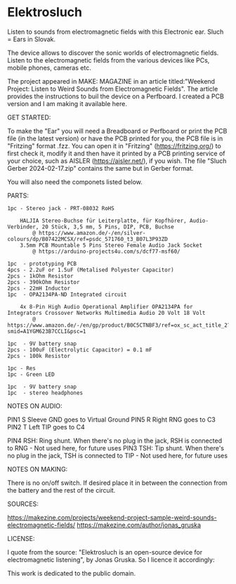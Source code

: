# Elektrosluch

Listen to sounds from electromagnetic fields with this Electronic ear.
Sluch = Ears in Slovak.

The device allows to discover the sonic worlds of electromagnetic fields. 
Listen to the electromagnetic fields from the various devices like PCs, mobile phones, cameras etc.

The project appeared in MAKE: MAGAZINE in an article titled:"Weekend Project: Listen to Weird Sounds from Electromagnetic Fields".
The article provides the instructions to buil the device on a Perfboard. 
I created a PCB version and I am making it available here.


GET STARTED:

To make the "Ear" you will need a Breadboard or Perfboard or print the PCB file (in the latest version) or have the PCB printed for you, the PCB file is in "Fritzing" format .fzz. You can open it in "Fritzing" (https://fritzing.org/) to first check it, modify it and then have it printed by a PCB printing service of your choice, such as AISLER (https://aisler.net/), if you wish. The file "Sluch Gerber 2024-02-17.zip" contains the same but in Gerber format.

You will also need the componets listed below.


PARTS:

    1pc - Stereo jack - PRT-08032 RoHS 

		HALJIA Stereo-Buchse für Leiterplatte, für Kopfhörer, Audio-Verbinder, 20 Stück, 3,5 mm, 5 Pins, DIP, PCB, Buchse 
			@ https://www.amazon.de/-/en/silver-colours/dp/B07422MCSX/ref=psdc_571760_t3_B07L3P93ZD
		3.5mm PCB Mountable 5 Pins Stereo Female Audio Jack Socket 
			@ https://arduino-projects4u.com/s/dcf77-msf60/

    1pc  - prototyping PCB
    4pcs - 2.2uF or 1.5uF (Metalised Polyester Capacitor) 
    2pcs - 1kOhm Resistor
    2pcs - 390kOhm Resistor
    2pcs - 22mH Inductor
    1pc  - OPA2134PA-ND Integrated circuit

		4x 8-Pin High Audio Operational Amplifier OPA2134PA for Integrators Crossover Networks Multimedia Audio 20 Volt 18 Volt
			@ https://www.amazon.de/-/en/gp/product/B0C5CTNBF3/ref=ox_sc_act_title_2?smid=A1YGM623B7CCLI&psc=1

    1pc  - 9V battery snap
    2pcs - 100uF (Electrolytic Capacitor) = 0.1 mF
    2pcs - 100k Resistor

    1pc - Res
    1pc - Green LED

    1pc  - 9V battery snap
    1pc  - stereo headphones


NOTES ON AUDIO:

PIN1	S	Sleeve 	GND	goes to Virtual Ground
PIN5	R	Right	RNG	goes to C3
PIN2	T	Left	TIP	goes to C4

PIN4 RSH: Ring shunt. When there's no plug in the jack, RSH is connected to RNG - Not used here, for future uses
PIN3 TSH: Tip shunt. When there's no plug in the jack, TSH is connected to TIP - Not used here, for future uses


NOTES ON MAKING:

There is no on/off switch. If desired place it in between the connection from the battery and the rest of the circuit.


SOURCES:

https://makezine.com/projects/weekend-project-sample-weird-sounds-electromagnetic-fields/
https://makezine.com/author/jonas_gruska


LICENSE:

I quote from the source: "Elektrosluch is an open-source device for electromagnetic listening", by Jonas Gruska.
So I licence it accordingly:

This work is dedicated to the public domain.


